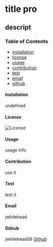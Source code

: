 
# title pro
## descript
### Table of Contents
* [installation](#installation)
* [license](#license)
* [usage](#usage)
* [contribution](#contribution)
* [test](#test)
* [email](#email)
* [github](#github)


#### Installation
undefined

#### License
![License](https://img.shields.io/badge/license-MIT-green.svg)

#### Usage
usage info

#### Contribution
use it

#### Test
test it

#### Email
jwhitehead
<jwhitehead>

#### Github
jwhitehead08
[Github](https://github.com/jwhitehead08)

        